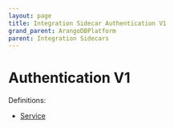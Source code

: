 ```yaml
---
layout: page
title: Integration Sidecar Authentication V1
grand_parent: ArangoDBPlatform
parent: Integration Sidecars
---
```


# Authentication V1

Definitions:

- [Service](https://github.com/arangodb/kube-arangodb/blob/1.2.44/integrations/authentication/v1/definition/definition.proto)
